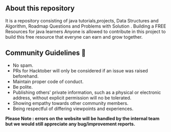 
## **About this repository**

It is a repository consisting of java tutorials,projects, Data Structures and Algorithm, Roadmap Questions and Problems with Solution . Building a FREE Resources for java learners Anyone is allowed to contribute in this project to build this free resource that everyne can earn and grow together.


## **Community Guidelines 🥸**
- No spam.
- PRs for Hacktober will only be considered if an issue was raised beforehand.
- Maintain proper code of conduct.
- Be polite.
- Publishing others' private information, such as a physical or electronic address, without explicit permission will no be tolerated.
- Showing empathy towards other community members.
- Being respectful of differing viewpoints and experiences.

**Please Note : errors on the website will be handled by the internal team but we would still appreciate any bug/improvement reports.**

